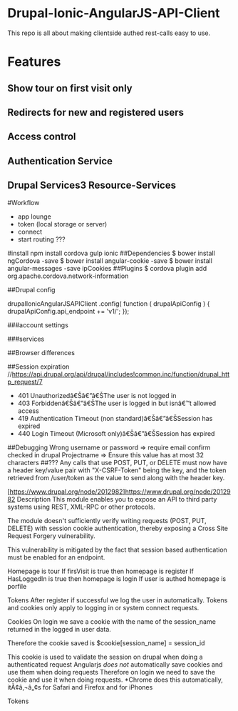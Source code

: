# Drupal-Ionic-AngularJS-API-Client
This repo is all about making clientside authed rest-calls easy to use.

# Features
## Show tour on first visit only
## Redirects for new and registered users
## Access control
## Authentication Service
## Drupal Services3 Resource-Services

#Workflow
- app lounge
- token (local storage or server)
- connect 
- start routing
???

#install
npm install cordova gulp ionic
##Dependencies
$ bower install ngCordova -save
$ bower install angular-cookie -save
$ bower install angular-messages -save
ipCookies
##Plugins
$ cordova plugin add org.apache.cordova.network-information


##Drupal config

drupalIonicAngularJSAPIClient
	.config( function (  drupalApiConfig ) {
		drupalApiConfig.api_endpoint += 'v1/';
});

###account settings

###services

##Browser differences

##Session expiration
//https://api.drupal.org/api/drupal/includes!common.inc/function/drupal_http_request/7
- 401 Unauthorizedâ€Šâ€”â€ŠThe user is not logged in
- 403 Forbiddenâ€Šâ€”â€ŠThe user is logged in but isnâ€™t allowed access
- 419 Authentication Timeout (non standard)â€Šâ€”â€ŠSession has expired
- 440 Login Timeout (Microsoft only)â€Šâ€”â€ŠSession has expired

##Debugging
Wrong username or password => require email confirm checked in drupal
Projectname => Ensure this value has at most 32 characters
##???
 Any calls that use POST, PUT, or DELETE must now have a header key/value pair with "X-CSRF-Token" being the key, and the token retrieved from /user/token as the value to send along with the header key.

[https://www.drupal.org/node/2012982]https://www.drupal.org/node/2012982
 Description
This module enables you to expose an API to third party systems using REST, XML-RPC or other protocols.

The module doesn't sufficiently verify writing requests (POST, PUT, DELETE) with session cookie authentication, thereby exposing a Cross Site Request Forgery vulnerability.

This vulnerability is mitigated by the fact that session based authentication must be enabled for an endpoint.

Homepage is tour
If firsVisit is true then homepage is register
If HasLoggedIn is true then homepage is login
If user is authed homepage is porfile

Tokens
After register if successful we log the user in automatically. 
Tokens and cookies only apply to logging in or system connect requests.

Cookies
On login we save a cookie with the name of the session_name returned in the logged in user data. 

Therefore the cookie saved is $cookie[session_name] = session_id 

This cookie is used to validate the session on drupal when doing a authenticated request
Angularjs *does not* automatically save cookies and use them when doing requests
Therefore on login we need to save the cookie and use it when doing requests.
*Chrome does this automatically, itÃ¢â‚¬â„¢s for Safari and Firefox and for iPhones

Tokens